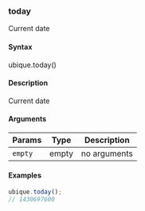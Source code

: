 ### today

Current date


#### Syntax

ubique.today()


#### Description

Current date  



#### Arguments

|Params|Type|Description
|---------|----|-----------
|`empty` | empty | no arguments


#### Examples

```js
ubique.today();
// 1430697600
```

